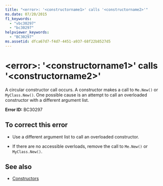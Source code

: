 ```yaml
---
title: "<error>: '<constructorname1>' calls '<constructorname2>'"
ms.date: 07/20/2015
f1_keywords: 
  - "vbc30297"
  - "bc30297"
helpviewer_keywords: 
  - "BC30297"
ms.assetid: dfca67d7-f4d7-4451-a937-68f22b8527d5
---
```

# \<error>: '\<constructorname1>' calls '\<constructorname2>'
A circular constructor call occurs. A constructor makes a call to `Me.New()` or `MyClass.New()`. One possible cause is an attempt to call an overloaded constructor with a different argument list.  
  
 **Error ID:** BC30297  
  
## To correct this error  
  
- Use a different argument list to call an overloaded constructor.  
  
- If there are no accessible overloads, remove the call to `Me.New()` or `MyClass.New()`.  
  
## See also

- [Constructors](../programming-guide/concepts/object-oriented-programming.md#constructors)
